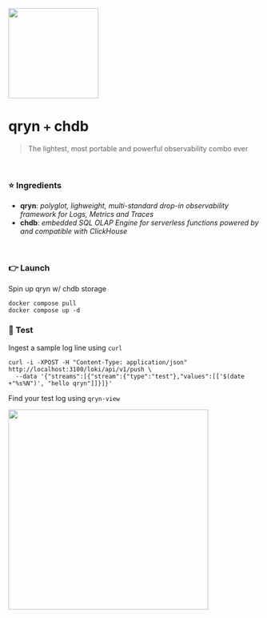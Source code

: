 <img src="https://user-images.githubusercontent.com/1423657/218816262-e0e8d7ad-44d0-4a7d-9497-0d383ed78b83.png" width=180>

# qryn `+` chdb

> The lightest, most portable and powerful observability combo ever

<br>

### ⭐ Ingredients
- **qryn**: _polyglot, lighweight, multi-standard drop-in observability framework for Logs, Metrics and Traces_
- **chdb**: _embedded SQL OLAP Engine for serverless functions powered by and compatible with ClickHouse_

<br>

### 👉 Launch
Spin up qryn w/ chdb storage
```
docker compose pull
docker compose up -d
```

### 🔎 Test
Ingest a sample log line using `curl`
```
curl -i -XPOST -H "Content-Type: application/json" http://localhost:3100/loki/api/v1/push \
  --data '{"streams":[{"stream":{"type":"test"},"values":[['$(date +"%s%N")', "hello qryn"]]}]}'
```

Find your test log using `qryn-view`

<img src="https://github.com/metrico/qryn-chdb/assets/1423657/d05e0442-08de-486c-85de-e3d69b87716c" width=400 >
